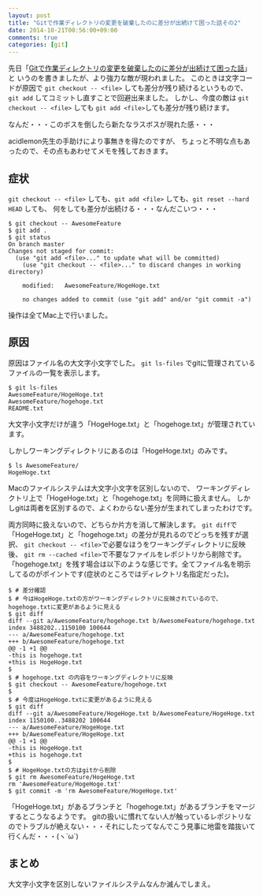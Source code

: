 ```yaml
---
layout: post
title: "Gitで作業ディレクトリの変更を破棄したのに差分が出続けて困った話その2"
date: 2014-10-21T00:56:00+09:00
comments: true
categories: [git]
---
```


先日「[Gitで作業ディレクトリの変更を破棄したのに差分が出続けて困った話](http://shogo82148.github.io/blog/2014/10/04/gitattribute-eol-equals-crlf/)」と
いうのを書きましたが、より強力な敵が現われました。
このときは文字コードが原因で `git checkout -- <file>` しても差分が残り続けるというもので、`git add` してコミットし直すことで回避出来ました。
しかし、今度の敵は `git checkout -- <file>` しても `git add <file>`しても差分が残り続けます。

なんだ・・・このボスを倒したら新たなラスボスが現れた感・・・

acidlemon先生の手助けにより事無きを得たのですが、
ちょっと不明な点もあったので、その点もあわせてメモを残しておきます。

<!-- More -->

## 症状

`git checkout -- <file>` しても、`git add <file>` しても、`git reset --hard HEAD` しても、
何をしても差分が出続ける・・・なんだこいつ・・・

``` plain
$ git checkout -- AwesomeFeature
$ git add .
$ git status
On branch master
Changes not staged for commit:
  (use "git add <file>..." to update what will be committed)
    (use "git checkout -- <file>..." to discard changes in working directory)
	
	modified:   AwesomeFeature/HogeHoge.txt
	
	no changes added to commit (use "git add" and/or "git commit -a")
```

操作は全てMac上で行いました。


## 原因

原因はファイル名の大文字小文字でした。
`git ls-files` でgitに管理されているファイルの一覧を表示します。

```
$ git ls-files
AwesomeFeature/HogeHoge.txt
AwesomeFeature/hogehoge.txt
README.txt
```

大文字小文字だけが違う「HogeHoge.txt」と「hogehoge.txt」が管理されています。

しかしワーキングディレクトリにあるのは「HogeHoge.txt」のみです。

```
$ ls AwesomeFeature/
HogeHoge.txt
```

Macのファイルシステムは大文字小文字を区別しないので、
ワーキングディレクトリ上で「HogeHoge.txt」と「hogehoge.txt」を同時に扱えません。
しかしgitは両者を区別するので、よくわからない差分が生まれてしまったわけです。

両方同時に扱えないので、どちらか片方を消して解決します。
`git diff`で「HogeHoge.txt」と「hogehoge.txt」の差分が見れるのでどっちを残すが選択、
`git checkout -- <file>`で必要なほうをワーキングディレクトリに反映後、
`git rm --cached <file>`で不要なファイルをレポジトリから削除です。
「hogehoge.txt」を残す場合は以下のような感じです。全てファイル名を明示してるのがポイントです(症状のところではディレクトリ名指定だった)。

```
$ # 差分確認
$ # 今はHogeHoge.txtの方がワーキングディレクトリに反映されているので、hogehoge.txtに変更があるように見える
$ git diff
diff --git a/AwesomeFeature/hogehoge.txt b/AwesomeFeature/hogehoge.txt
index 3488202..1150100 100644
--- a/AwesomeFeature/hogehoge.txt
+++ b/AwesomeFeature/hogehoge.txt
@@ -1 +1 @@
-this is hogehoge.txt
+this is HogeHoge.txt
$
$ # hogehoge.txt の内容をワーキングディレクトリに反映
$ git checkout -- AwesomeFeature/hogehoge.txt
$
$ # 今度はHogeHoge.txtに変更があるように見える
$ git diff
diff --git a/AwesomeFeature/HogeHoge.txt b/AwesomeFeature/HogeHoge.txt
index 1150100..3488202 100644
--- a/AwesomeFeature/HogeHoge.txt
+++ b/AwesomeFeature/HogeHoge.txt
@@ -1 +1 @@
-this is HogeHoge.txt
+this is hogehoge.txt
$
$ # HogeHoge.txtの方はgitから削除
$ git rm AwesomeFeature/HogeHoge.txt
rm 'AwesomeFeature/HogeHoge.txt'
$ git commit -m 'rm AwesomeFeature/HogeHoge.txt'
```

「HogeHoge.txt」があるブランチと「hogehoge.txt」があるブランチをマージするとこうなるようです。
gitの扱いに慣れてない人が触っているレポジトリなのでトラブルが絶えない・・・それにしたってなんでこう見事に地雷を踏抜いて行くんだ・・・(ヽ´ω`)


## まとめ

大文字小文字を区別しないファイルシステムなんか滅んでしまえ。
